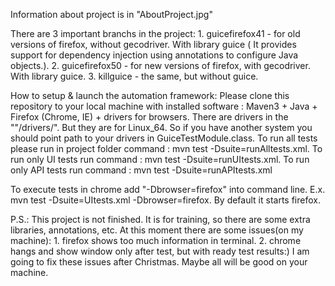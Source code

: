 Information about project is in "AboutProject.jpg"

There are 3 important branchs in the project: 1. guicefirefox41 - for old versions of firefox, without gecodriver. With library guice ( It provides support for dependency injection using annotations to configure Java objects.). 2. guicefirefox50 - for new versions of firefox, with gecodriver. With library guice. 3. killguice - the same, but without guice.

How to setup & launch the automation framework: Please clone this repository to your local machine with installed software : Maven3 + Java + Firefox (Chrome, IE) + drivers for browsers.
There are drivers in the ""/drivers/". But they are for Linux_64. So if you have another system you should point path to your drivers in GuiceTestModule.class.
To run all tests please run in project folder command : mvn test -Dsuite=runAlltests.xml. To run only UI tests run command : mvn test -Dsuite=runUItests.xml. To run only API tests run command : mvn test -Dsuite=runAPItests.xml

To execute tests in chrome add "-Dbrowser=firefox" into command line. E.x. mvn test -Dsuite=UItests.xml -Dbrowser=firefox. By default it starts firefox.

P.S.: This project is not finished. It is for training, so there are some extra libraries, annotations, etc. At this moment there are some issues(on my machine): 1. firefox shows too much information in terminal. 2. chrome hangs and show window only after test, but with ready test results:) I am going to fix these issues after Christmas. Maybe all will be good on your machine.
